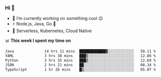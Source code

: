 ### Hi 👋

<!--
**nodejh/nodejh** is a ✨ _special_ ✨ repository because its `README.md` (this file) appears on your GitHub profile.

Here are some ideas to get you started:

- 🔭 I’m currently working on ...
- 🌱 I’m currently learning ...
- 👯 I’m looking to collaborate on ...
- 🤔 I’m looking for help with ...
- 💬 Ask me about ...
- 📫 How to reach me: ...
- 😄 Pronouns: ...
- ⚡ Fun fact: ...
-->

- 🔭 I’m currently working on something cool :wink:
- ⚡ Node.js, Java, Go :thought_balloon:
- 🤖 Serverless, Kubernetes, Cloud Native

📊 **This week I spent my time on**

<!--START_SECTION:waka-->

```txt
Java              14 hrs 11 mins  ████████████▓░░░░░░░░░░░░   50.11 %
YAML              3 hrs 38 mins   ███▒░░░░░░░░░░░░░░░░░░░░░   12.86 %
Python            3 hrs 35 mins   ███▒░░░░░░░░░░░░░░░░░░░░░   12.69 %
JSON              2 hrs 21 mins   ██░░░░░░░░░░░░░░░░░░░░░░░   08.34 %
TypeScript        1 hr 26 mins    █▒░░░░░░░░░░░░░░░░░░░░░░░   05.07 %
```

<!--END_SECTION:waka-->


<!--
:traffic_light: **Visitors**

![visitors](https://visitor-badge.glitch.me/badge?page_id=nodejh.nodejh)
-->
